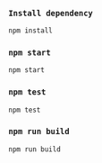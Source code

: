 ### `Install dependency`
```bash
npm install
```

### `npm start`
```bash
npm start
```

### `npm test`
```bash
npm test
```

### `npm run build`
```bash
npm run build
```